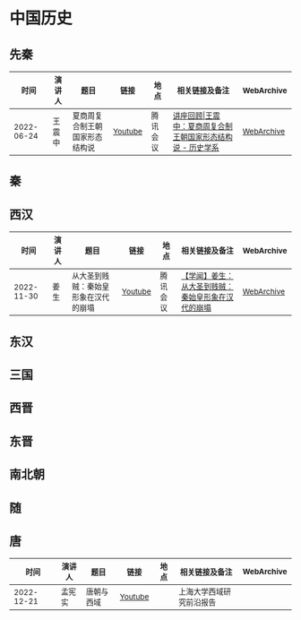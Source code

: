 # 中国历史
## 先秦
<table>
<thead><tr>
    <th><sub>时间</sub></th>
    <th><sub>演讲人</sub></th>
    <th><sub>题目</sub></th>
    <th><sub>链接</sub></th>
    <th><sub>地点</sub></th>
    <th><sub>相关链接及备注</sub></th>
    <th><sub>WebArchive</sub></th>
</tr></thead>

<tbody><tr>
    <td><sub>2022-06-24</sub></td>
    <td><sub>王震中</sub></td>
    <td><sub>夏商周复合制王朝国家形态结构说</sub></td>
    <td><sub><a href="https://youtu.be/ZaGtMklzlEE">Youtube</a></sub></td>
    <td><sub>腾讯会议</sub></td>
    <td><sub><a href="http://history.ecnu.edu.cn/79/eb/c33434a424427/page.htm">讲座回顾|王震中：夏商周复合制王朝国家形态结构说 - 历史学系</a></sub></td>
    <td><sub><a href="https://archive.ph/O5Tdj">WebArchive</a></sub></td>
</tr></tbody>

</table>

## 秦

## 西汉

<table>
<thead><tr>
    <th><sub>时间</sub></th>
    <th><sub>演讲人</sub></th>
    <th><sub>题目</sub></th>
    <th><sub>链接</sub></th>
    <th><sub>地点</sub></th>
    <th><sub>相关链接及备注</sub></th>
    <th><sub>WebArchive</sub></th>
</tr></thead>

<tbody><tr>
    <td><sub>2022-11-30</sub></td>
    <td><sub>姜生</sub></td>
    <td><sub>从大圣到贱贼：秦始皇形象在汉代的崩塌  </sub></td>
    <td><sub><a href="https://youtu.be/ZaGtMklzlEE">Youtube</a></sub></td>
    <td><sub>腾讯会议</sub></td>
    <td><sub><a href="https://www.sohu.com/a/611399819_121124388">【学闻】姜生：从大圣到贱贼：秦始皇形象在汉代的崩塌 </a></sub></td>
    <td><sub><a href="https://web.archive.org/web/20230118194910/https://www.sohu.com/a/611399819_121124388">WebArchive</a></sub></td>
</tr></tbody>

</table>

## 东汉

## 三国

## 西晋

## 东晋

## 南北朝

## 随

## 唐
<table>
<thead><tr>
    <th><sub>时间</sub></th>
    <th><sub>演讲人</sub></th>
    <th><sub>题目</sub></th>
    <th><sub>链接</sub></th>
    <th><sub>地点</sub></th>
    <th><sub>相关链接及备注</sub></th>
    <th><sub>WebArchive</sub></th>
</tr></thead>

<tbody><tr>
    <td><sub>2022-12-21</sub></td>
    <td><sub>孟宪实</sub></td>
    <td><sub>唐朝与西域 </sub></td>
    <td><sub><a href="https://www.youtube.com/watch?v=QizxL1zV46E">Youtube</a></sub></td>
    <td><sub></sub></td>
    <td><sub>上海大学西域研究前沿报告</sub></td>
    <td><sub></sub></td>
</tr></tbody>

</table>
